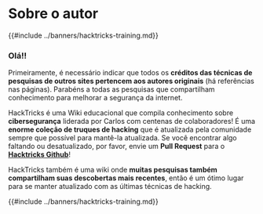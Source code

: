# Sobre o autor

{{#include ../banners/hacktricks-training.md}}

### Olá!!

Primeiramente, é necessário indicar que todos os **créditos das técnicas de pesquisas de outros sites pertencem aos autores originais** (há referências nas páginas). Parabéns a todas as pesquisas que compartilham conhecimento para melhorar a segurança da internet.

HackTricks é uma Wiki educacional que compila conhecimento sobre **cibersegurança** liderada por Carlos com centenas de colaboradores! É uma **enorme coleção de truques de hacking** que é atualizada pela comunidade sempre que possível para mantê-la atualizada. Se você encontrar algo faltando ou desatualizado, por favor, envie um **Pull Request** para o [**Hacktricks Github**](https://github.com/carlospolop/hacktricks)!

HackTricks também é uma wiki onde **muitas pesquisas também compartilham suas descobertas mais recentes**, então é um ótimo lugar para se manter atualizado com as últimas técnicas de hacking.

{{#include ../banners/hacktricks-training.md}}
